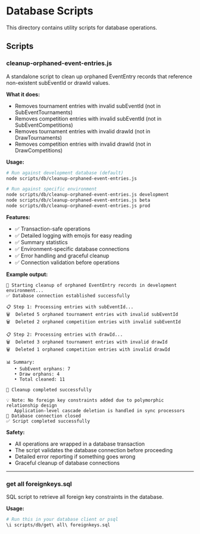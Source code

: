 # Database Scripts

This directory contains utility scripts for database operations.

## Scripts

### cleanup-orphaned-event-entries.js

A standalone script to clean up orphaned EventEntry records that reference non-existent subEventId or drawId values.

**What it does:**

- Removes tournament entries with invalid subEventId (not in SubEventTournaments)
- Removes competition entries with invalid subEventId (not in SubEventCompetitions)
- Removes tournament entries with invalid drawId (not in DrawTournaments)
- Removes competition entries with invalid drawId (not in DrawCompetitions)

**Usage:**

```bash
# Run against development database (default)
node scripts/db/cleanup-orphaned-event-entries.js

# Run against specific environment
node scripts/db/cleanup-orphaned-event-entries.js development
node scripts/db/cleanup-orphaned-event-entries.js beta
node scripts/db/cleanup-orphaned-event-entries.js prod
```

**Features:**

- ✅ Transaction-safe operations
- ✅ Detailed logging with emojis for easy reading
- ✅ Summary statistics
- ✅ Environment-specific database connections
- ✅ Error handling and graceful cleanup
- ✅ Connection validation before operations

**Example output:**

```
🚀 Starting cleanup of orphaned EventEntry records in development environment...
✅ Database connection established successfully

📋 Step 1: Processing entries with subEventId...
🗑️  Deleted 5 orphaned tournament entries with invalid subEventId
🗑️  Deleted 2 orphaned competition entries with invalid subEventId

📋 Step 2: Processing entries with drawId...
🗑️  Deleted 3 orphaned tournament entries with invalid drawId
🗑️  Deleted 1 orphaned competition entries with invalid drawId

📊 Summary:
   • SubEvent orphans: 7
   • Draw orphans: 4
   • Total cleaned: 11

🧹 Cleanup completed successfully

💡 Note: No foreign key constraints added due to polymorphic relationship design
   Application-level cascade deletion is handled in sync processors
🔌 Database connection closed
✅ Script completed successfully
```

**Safety:**

- All operations are wrapped in a database transaction
- The script validates the database connection before proceeding
- Detailed error reporting if something goes wrong
- Graceful cleanup of database connections

---

### get all foreignkeys.sql

SQL script to retrieve all foreign key constraints in the database.

**Usage:**

```bash
# Run this in your database client or psql
\i scripts/db/get\ all\ foreignkeys.sql
```

